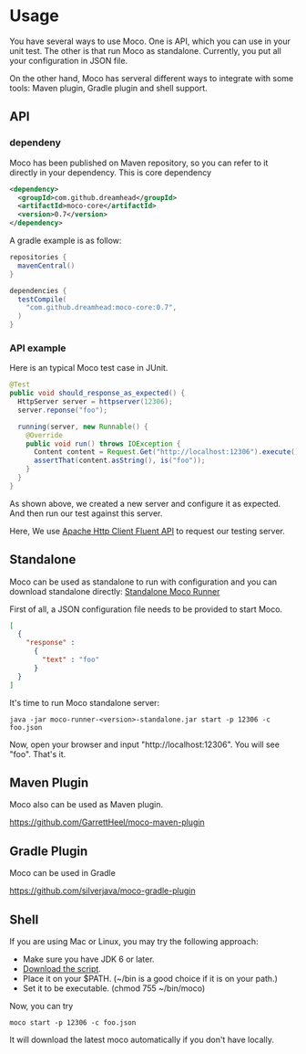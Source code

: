 # Usage
You have several ways to use Moco. One is API, which you can use in your unit test. The other is that run Moco as standalone. Currently, you put all your configuration in JSON file.

On the other hand, Moco has serveral different ways to integrate with some tools: Maven plugin, Gradle plugin and shell support.

## API

### dependeny

Moco has been published on Maven repository, so you can refer to it directly in your dependency. This is core dependency

```xml
<dependency>
  <groupId>com.github.dreamhead</groupId>
  <artifactId>moco-core</artifactId>
  <version>0.7</version>
</dependency>
```

A gradle example is as follow:

```groovy
repositories {
  mavenCentral()
}

dependencies {
  testCompile(
    "com.github.dreamhead:moco-core:0.7",
  )
}
```

### API example

Here is an typical Moco test case in JUnit.

```java
@Test
public void should_response_as_expected() {
  HttpServer server = httpserver(12306);
  server.reponse("foo");

  running(server, new Runnable() {
    @Override
    public void run() throws IOException {
      Content content = Request.Get("http://localhost:12306").execute().returnContent();
      assertThat(content.asString(), is("foo"));
    }
  }
}
```

As shown above, we created a new server and configure it as expected. And then run our test against this server.

Here, We use [Apache Http Client Fluent API](http://hc.apache.org/httpcomponents-client-ga/tutorial/html/fluent.html) to request our testing server.

## Standalone

Moco can be used as standalone to run with configuration and you can download standalone directly:
[Standalone Moco Runner](http://repo1.maven.org/maven2/com/github/dreamhead/moco-runner/0.7/moco-runner-0.7-standalone.jar)

First of all, a JSON configuration file needs to be provided to start Moco.

```json
[
  {
    "response" :
      {
        "text" : "foo"
      }
  }
]
```

It's time to run Moco standalone server:

```shell
java -jar moco-runner-<version>-standalone.jar start -p 12306 -c foo.json
```

Now, open your browser and input "http://localhost:12306". You will see "foo". That's it.

## Maven Plugin

Moco also can be used as Maven plugin.

https://github.com/GarrettHeel/moco-maven-plugin

## Gradle Plugin

Moco can be used in Gradle

https://github.com/silverjava/moco-gradle-plugin

## Shell

If you are using Mac or Linux, you may try the following approach:

* Make sure you have JDK 6 or later.
* [Download the script](https://raw.github.com/dreamhead/moco/master/moco-shell/moco).
* Place it on your $PATH. (~/bin is a good choice if it is on your path.)
* Set it to be executable. (chmod 755 ~/bin/moco)

Now, you can try
```shell
moco start -p 12306 -c foo.json
```

It will download the latest moco automatically if you don't have locally.
